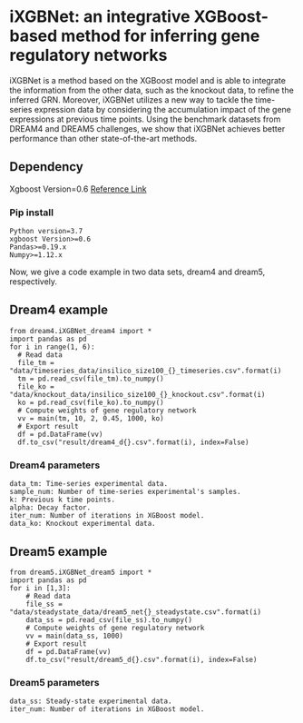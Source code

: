 # iXGBNet: an integrative XGBoost-based method for inferring gene regulatory networks
iXGBNet is a method based on the XGBoost model and is able to integrate the information from the other data, such as the knockout data, to refine the inferred GRN. Moreover, iXGBNet utilizes a new way to tackle the time-series expression data by considering the accumulation impact of the gene expressions at previous time points. Using the benchmark datasets from DREAM4 and DREAM5 challenges, we show that iXGBNet achieves better performance than other state-of-the-art methods.
## Dependency
Xgboost Version=0.6 [Reference Link](https://xgboost.readthedocs.io/en/latest/build.html "悬停显示")
### Pip install
    Python version=3.7
    xgboost Version>=0.6
    Pandas>=0.19.x
    Numpy>=1.12.x
Now, we give a code example in two data sets, dream4 and dream5, respectively.    
## Dream4 example
    from dream4.iXGBNet_dream4 import * 
    import pandas as pd
    for i in range(1, 6):
      # Read data
      file_tm = "data/timeseries_data/insilico_size100_{}_timeseries.csv".format(i)
      tm = pd.read_csv(file_tm).to_numpy()
      file_ko = "data/knockout_data/insilico_size100_{}_knockout.csv".format(i)
      ko = pd.read_csv(file_ko).to_numpy()
      # Compute weights of gene regulatory network
      vv = main(tm, 10, 2, 0.45, 1000, ko)
      # Export result
      df = pd.DataFrame(vv)
      df.to_csv("result/dream4_d{}.csv".format(i), index=False)
### Dream4 parameters
    data_tm: Time-series experimental data.
    sample_num: Number of time-series experimental's samples.
    k: Previous k time points.
    alpha: Decay factor.
    iter_num: Number of iterations in XGBoost model.
    data_ko: Knockout experimental data.       
## Dream5 example
    from dream5.iXGBNet_dream5 import *
    import pandas as pd
    for i in [1,3]:
        # Read data
        file_ss = "data/steadystate_data/dream5_net{}_steadystate.csv".format(i)
        data_ss = pd.read_csv(file_ss).to_numpy()
        # Compute weights of gene regulatory network
        vv = main(data_ss, 1000)
        # Export result
        df = pd.DataFrame(vv)
        df.to_csv("result/dream5_d{}.csv".format(i), index=False)
### Dream5 parameters
    data_ss: Steady-state experimental data.
    iter_num: Number of iterations in XGBoost model.
